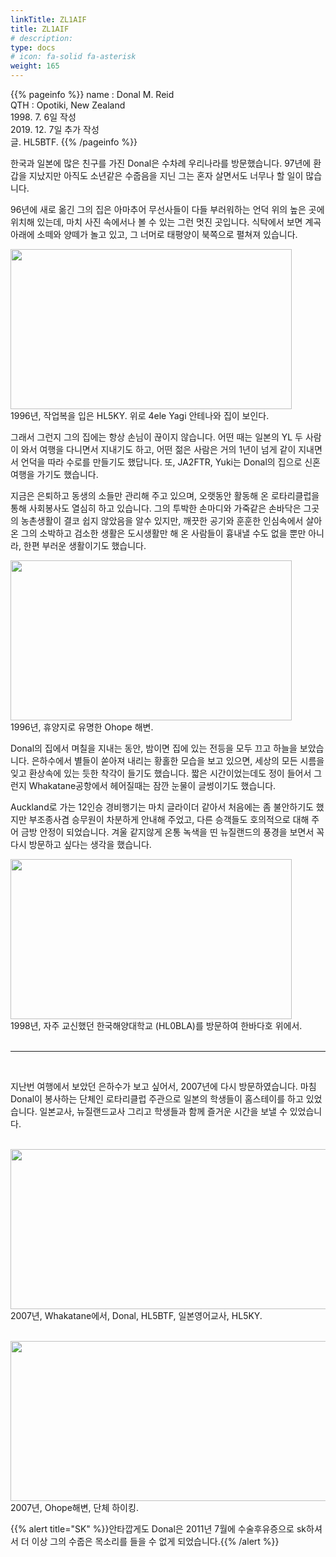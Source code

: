 ```yaml
---
linkTitle: ZL1AIF
title: ZL1AIF
# description: 
type: docs
# icon: fa-solid fa-asterisk
weight: 165
---
```

{{% pageinfo %}}
name : Donal M. Reid<br>
QTH   : Opotiki, New Zealand<br>
1998. 7. 6일 작성<br>
2019. 12. 7일 추가 작성<br>
글. HL5BTF.
{{% /pageinfo %}}

한국과 일본에 많은 친구를 가진 Donal은 수차례 우리나라를 방문했습니다. 97년에 환갑을 지났지만 아직도 소년같은 수줍음을 지닌 그는 혼자 살면서도 너무나 할 일이 많습니다.

96년에 새로 옮긴 그의 집은 아마추어 무선사들이 다들 부러워하는 언덕 위의 높은 곳에 위치해 있는데, 마치 사진 속에서나 볼 수 있는 그런 멋진 곳입니다. 식탁에서 보면 계곡 아래에 소떼와 양떼가 놀고 있고, 그 너머로 태평양이 북쪽으로 펼쳐져 있습니다.

<img src="/friendship/img/zl1aif_1.jpeg" style="width:450px;height:256"><br>
1996년, 작업복을 입은 HL5KY. 위로 4ele Yagi 안테나와 집이 보인다.

그래서 그런지 그의 집에는 항상 손님이 끊이지 않습니다. 어떤 때는 일본의 YL 두 사람이 와서 여행을 다니면서 지내기도 하고, 어떤 젊은 사람은 거의 1년이 넘게 같이 지내면서 언덕을 따라 수로를 만들기도 했답니다. 또, JA2FTR, Yuki는 Donal의 집으로 신혼여행을 가기도 했습니다.

지금은 은퇴하고 동생의 소들만 관리해 주고 있으며, 오랫동안 활동해 온 로타리클럽을 통해 사회봉사도 열심히 하고 있습니다.  그의 투박한 손마디와 가죽같은 손바닥은 그곳의 농촌생활이 결코 쉽지 않았음을 알수 있지만, 깨끗한 공기와 훈훈한 인심속에서 살아 온 그의 소박하고 검소한 생활은 도시생활만 해 온 사람들이 흉내낼 수도 없을 뿐만 아니라, 한편 부러운 생활이기도 했습니다.

<img src="/friendship/img/zl1aif_3.jpeg" style="width:450px;height:256"><br>
1996년, 휴양지로 유명한 Ohope 해변.

Donal의 집에서 며칠을 지내는 동안, 밤이면 집에 있는 전등을 모두 끄고 하늘을 보았습니다. 은하수에서 별들이 쏟아져 내리는 황홀한 모습을 보고 있으면, 세상의 모든 시름을 잊고 환상속에 있는 듯한 착각이 들기도 했습니다. 짧은 시간이었는데도 정이 들어서 그런지 Whakatane공항에서 헤어질때는 잠깐 눈물이 글썽이기도 했습니다.

Auckland로 가는 12인승 경비행기는 마치 글라이더 같아서 처음에는 좀 불안하기도 했지만 부조종사겸 승무원이 차분하게 안내해 주었고, 다른 승객들도 호의적으로 대해 주어 금방 안정이 되었습니다. 겨울 같지않게 온통 녹색을 띤 뉴질랜드의 풍경을 보면서 꼭 다시 방문하고 싶다는 생각을 했습니다.

<img src="/friendship/img/zl1aif_2.jpeg" style="width:450px;height:256"><br>
1998년, 자주 교신했던 한국해양대학교 (HL0BLA)를 방문하여 한바다호 위에서.<br><br>

--------------------------------
<br>

지난번 여행에서 보았던 은하수가 보고 싶어서, 2007년에 다시 방문하였습니다. 마침 Donal이 봉사하는 단체인 로타리클럽 주관으로 일본의 학생들이 홈스테이를 하고 있었습니다. 일본교사, 뉴질랜드교사 그리고 학생들과 함께 즐거운 시간을 보낼 수 있었습니다.<br><br>

<img src="/friendship/img/zl1aif_4.png" style="width:550px;height:256"><br>
2007년, Whakatane에서, Donal, HL5BTF, 일본영어교사, HL5KY.<br><br>

<img src="/friendship/img/zl1aif_5.png" style="width:550px;height:256"><br>
2007년, Ohope해변, 단체 하이킹.
 
{{% alert title="SK" %}}안타깝게도 Donal은 2011년 7월에 수술후유증으로 sk하셔서 더 이상 그의 수줍은 목소리를 들을 수 없게 되었습니다.{{% /alert %}}

